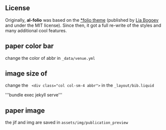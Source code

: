 ## License

Originally, **al-folio** was based on the [\*folio theme](https://github.com/bogoli/-folio) (published by [Lia Bogoev](https://liabogoev.com) and under the MIT license). Since then, it got a full re-write of the styles and many additional cool features.

## paper color bar

change the color of abbr in `_data/venue.yml`

## image size of 

change the ` <div class="col col-sm-4 abbr">` in the `_layout/bib.liquid`

'''bundle exec jekyll serve'''

## paper image 
the jif and img are saved in `assets/img/publication_preview`